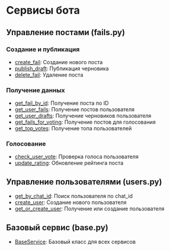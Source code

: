 # Сервисы бота

## Управление постами (fails.py)

### Создание и публикация
- [create_fail](fails.py#L29): Создание нового поста
- [publish_draft](fails.py#L277): Публикация черновика
- [delete_fail](fails.py#L168): Удаление поста

### Получение данных
- [get_fail_by_id](fails.py#L128): Получение поста по ID
- [get_user_fails](fails.py#L146): Получение постов пользователя
- [get_user_drafts](fails.py#L256): Получение черновиков пользователя
- [get_fails_for_voting](fails.py#L109): Получение постов для голосования
- [get_top_votes](fails.py#L73): Получение топа пользователей

### Голосование
- [check_user_vote](fails.py#L189): Проверка голоса пользователя
- [update_rating](fails.py#L210): Обновление рейтинга поста

## Управление пользователями (users.py)
- [get_by_chat_id](users.py#L29): Поиск пользователя по chat_id
- [create_user](users.py#L43): Создание нового пользователя
- [get_or_create_user](users.py#L59): Получение или создание пользователя

## Базовый сервис (base.py)
- [BaseService](base.py#L24): Базовый класс для всех сервисов
